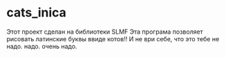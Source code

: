 # cats_inica
Этот проект сделан на библиотеки SLMF
Эта програма позволяет рисовать латинские буквы ввиде котов!!
И не ври себе, что это тебе не надо. надо. очень надо.
